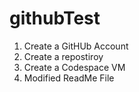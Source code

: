 # githubTest
1. Create a GitHUb Account
2. Create a repostiroy
3. Create a Codespace VM
4. Modified ReadMe File

